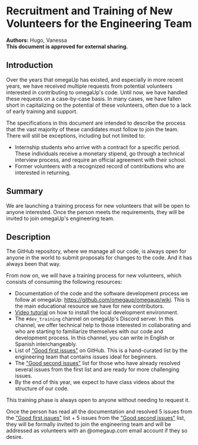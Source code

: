 # Recruitment and Training of New Volunteers for the Engineering Team

**Authors:** Hugo, Vanessa  
**This document is approved for external sharing.**

## Introduction

Over the years that omegaUp has existed, and especially in more recent years, we have received multiple requests from potential volunteers interested in contributing to omegaUp's code. Until now, we have handled these requests on a case-by-case basis. In many cases, we have fallen short in capitalizing on the potential of these volunteers, often due to a lack of early training and support.

The specifications in this document are intended to describe the process that the vast majority of these candidates must follow to join the team. There will still be exceptions, including but not limited to:

- Internship students who arrive with a contract for a specific period. These individuals receive a monetary stipend, go through a technical interview process, and require an official agreement with their school.
- Former volunteers with a recognized record of contributions who are interested in returning.

## Summary

We are launching a training process for new volunteers that will be open to anyone interested. Once the person meets the requirements, they will be invited to join omegaUp's engineering team.

## Description

The GitHub repository, where we manage all our code, is always open for anyone in the world to submit proposals for changes to the code. And it has always been that way.

From now on, we will have a training process for new volunteers, which consists of consuming the following resources:

- Documentation of the code and the software development process we follow at omegaUp: https://github.com/omegaup/omegaup/wiki. This is the main educational resource we have for new contributors.
- [Video tutorial](https://www.youtube.com/watch?v=H1PG4Dvje88) on how to install the local development environment.
- The ``#dev_training`` channel on omegaUp's Discord server. In this channel, we offer technical help to those interested in collaborating and who are starting to familiarize themselves with our code and development process. In this channel, you can write in English or Spanish interchangeably.
- List of ["Good first issues"](https://github.com/omegaup/omegaup/issues?q=is%3Aissue+is%3Aopen+label%3A%22Good+first+issue%22) on GitHub. This is a hand-curated list by the engineering team that contains issues ideal for beginners.
- The ["Good second issues"](https://github.com/omegaup/omegaup/issues?q=is%3Aissue+is%3Aopen+label%3A%22Good+second+issue%22) list for those who have already resolved several issues from the first list and are ready for more challenging issues.
- By the end of this year, we expect to have class videos about the structure of our code.

This training phase is always open to anyone without needing to request it.

Once the person has read all the documentation and resolved 5 issues from the ["Good first issues"](https://github.com/omegaup/omegaup/issues?q=is%3Aissue+is%3Aopen+label%3A%22Good+first+issue%22) list + 5 issues from the ["Good second issues"](https://github.com/omegaup/omegaup/issues?q=is%3Aissue+is%3Aopen+label%3A%22Good+second+issue%22) list, they will be formally invited to join the engineering team and will be addressed as volunteers with an @omegaup.com email account if they so desire.